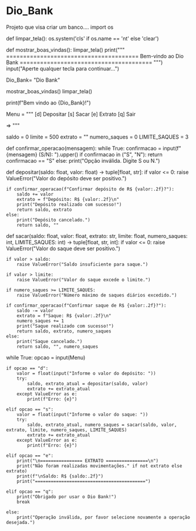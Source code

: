 # Dio_Bank
Projeto que visa criar um banco....
import os

def limpar_tela():
    os.system('cls' if os.name == 'nt' else 'clear')

def mostrar_boas_vindas():
    limpar_tela()
    print("""
    =======================================
               Bem-vindo ao Dio Bank
    =======================================
    """)
    input("Aperte qualquer tecla para continuar...")

Dio_Bank= "Dio Bank" 

mostrar_boas_vindas()
limpar_tela()

print(f"Bem vindo ao {Dio_Bank}!")

Menu = """
[d] Depositar
[s] Sacar
[e] Extrato
[q] Sair

=> """

saldo = 0
limite = 500
extrato = ""
numero_saques = 0
LIMITE_SAQUES = 3

def confirmar_operacao(mensagem):
    while True:
        confirmacao = input(f"{mensagem} (S/N): ").upper()
        if confirmacao in ("S", "N"):
            return confirmacao == "S"
        else:
            print("Opção inválida. Digite S ou N.")

def depositar(saldo: float, valor: float) -> tuple[float, str]:
    if valor <= 0:
        raise ValueError("Valor do depósito deve ser positivo.")

    if confirmar_operacao(f"Confirmar depósito de R$ {valor:.2f}?"):
        saldo += valor
        extrato = f"Depósito: R$ {valor:.2f}\n"
        print("Depósito realizado com sucesso!")
        return saldo, extrato
    else:
        print("Depósito cancelado.")
        return saldo, ""

def sacar(saldo: float, valor: float, extrato: str, limite: float, numero_saques: int, LIMITE_SAQUES: int) -> tuple[float, str, int]:
    if valor <= 0:
        raise ValueError("Valor do saque deve ser positivo.")

    if valor > saldo:
        raise ValueError("Saldo insuficiente para saque.")

    if valor > limite:
        raise ValueError("Valor do saque excede o limite.")

    if numero_saques >= LIMITE_SAQUES:
        raise ValueError("Número máximo de saques diários excedido.")

    if confirmar_operacao(f"Confirmar saque de R$ {valor:.2f}?"):
        saldo -= valor
        extrato = f"Saque: R$ {valor:.2f}\n"
        numero_saques += 1
        print("Saque realizado com sucesso!")
        return saldo, extrato, numero_saques
    else:
        print("Saque cancelado.")
        return saldo, "", numero_saques

while True:
    opcao = input(Menu)

    if opcao == "d":
        valor = float(input("Informe o valor do depósito: "))
        try:
            saldo, extrato_atual = depositar(saldo, valor)
            extrato += extrato_atual
        except ValueError as e:
            print(f"Erro: {e}")

    elif opcao == "s":
        valor = float(input("Informe o valor do saque: "))
        try:
            saldo, extrato_atual, numero_saques = sacar(saldo, valor, extrato, limite, numero_saques, LIMITE_SAQUES)
            extrato += extrato_atual
        except ValueError as e:
            print(f"Erro: {e}")

    elif opcao == "e":
        print("\n================ EXTRATO ================\n")
        print("Não foram realizadas movimentações." if not extrato else extrato)
        print(f"\nSaldo: R$ {saldo:.2f}")
        print("==========================================")

    elif opcao == "q":
        print("Obrigado por usar o Dio Bank!")
        break

    else:
        print("Operação inválida, por favor selecione novamente a operação desejada.")
